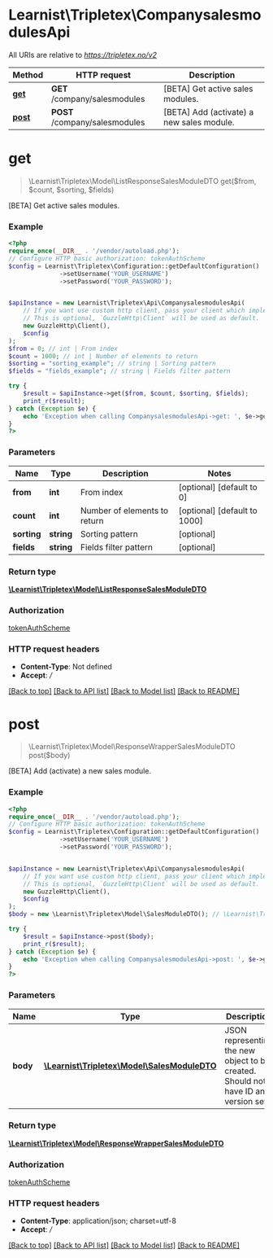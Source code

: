 # Learnist\Tripletex\CompanysalesmodulesApi

All URIs are relative to *https://tripletex.no/v2*

Method | HTTP request | Description
------------- | ------------- | -------------
[**get**](CompanysalesmodulesApi.md#get) | **GET** /company/salesmodules | [BETA] Get active sales modules.
[**post**](CompanysalesmodulesApi.md#post) | **POST** /company/salesmodules | [BETA] Add (activate) a new sales module.

# **get**
> \Learnist\Tripletex\Model\ListResponseSalesModuleDTO get($from, $count, $sorting, $fields)

[BETA] Get active sales modules.

### Example
```php
<?php
require_once(__DIR__ . '/vendor/autoload.php');
// Configure HTTP basic authorization: tokenAuthScheme
$config = Learnist\Tripletex\Configuration::getDefaultConfiguration()
              ->setUsername('YOUR_USERNAME')
              ->setPassword('YOUR_PASSWORD');


$apiInstance = new Learnist\Tripletex\Api\CompanysalesmodulesApi(
    // If you want use custom http client, pass your client which implements `GuzzleHttp\ClientInterface`.
    // This is optional, `GuzzleHttp\Client` will be used as default.
    new GuzzleHttp\Client(),
    $config
);
$from = 0; // int | From index
$count = 1000; // int | Number of elements to return
$sorting = "sorting_example"; // string | Sorting pattern
$fields = "fields_example"; // string | Fields filter pattern

try {
    $result = $apiInstance->get($from, $count, $sorting, $fields);
    print_r($result);
} catch (Exception $e) {
    echo 'Exception when calling CompanysalesmodulesApi->get: ', $e->getMessage(), PHP_EOL;
}
?>
```

### Parameters

Name | Type | Description  | Notes
------------- | ------------- | ------------- | -------------
 **from** | **int**| From index | [optional] [default to 0]
 **count** | **int**| Number of elements to return | [optional] [default to 1000]
 **sorting** | **string**| Sorting pattern | [optional]
 **fields** | **string**| Fields filter pattern | [optional]

### Return type

[**\Learnist\Tripletex\Model\ListResponseSalesModuleDTO**](../Model/ListResponseSalesModuleDTO.md)

### Authorization

[tokenAuthScheme](../../README.md#tokenAuthScheme)

### HTTP request headers

 - **Content-Type**: Not defined
 - **Accept**: */*

[[Back to top]](#) [[Back to API list]](../../README.md#documentation-for-api-endpoints) [[Back to Model list]](../../README.md#documentation-for-models) [[Back to README]](../../README.md)

# **post**
> \Learnist\Tripletex\Model\ResponseWrapperSalesModuleDTO post($body)

[BETA] Add (activate) a new sales module.

### Example
```php
<?php
require_once(__DIR__ . '/vendor/autoload.php');
// Configure HTTP basic authorization: tokenAuthScheme
$config = Learnist\Tripletex\Configuration::getDefaultConfiguration()
              ->setUsername('YOUR_USERNAME')
              ->setPassword('YOUR_PASSWORD');


$apiInstance = new Learnist\Tripletex\Api\CompanysalesmodulesApi(
    // If you want use custom http client, pass your client which implements `GuzzleHttp\ClientInterface`.
    // This is optional, `GuzzleHttp\Client` will be used as default.
    new GuzzleHttp\Client(),
    $config
);
$body = new \Learnist\Tripletex\Model\SalesModuleDTO(); // \Learnist\Tripletex\Model\SalesModuleDTO | JSON representing the new object to be created. Should not have ID and version set.

try {
    $result = $apiInstance->post($body);
    print_r($result);
} catch (Exception $e) {
    echo 'Exception when calling CompanysalesmodulesApi->post: ', $e->getMessage(), PHP_EOL;
}
?>
```

### Parameters

Name | Type | Description  | Notes
------------- | ------------- | ------------- | -------------
 **body** | [**\Learnist\Tripletex\Model\SalesModuleDTO**](../Model/SalesModuleDTO.md)| JSON representing the new object to be created. Should not have ID and version set. | [optional]

### Return type

[**\Learnist\Tripletex\Model\ResponseWrapperSalesModuleDTO**](../Model/ResponseWrapperSalesModuleDTO.md)

### Authorization

[tokenAuthScheme](../../README.md#tokenAuthScheme)

### HTTP request headers

 - **Content-Type**: application/json; charset=utf-8
 - **Accept**: */*

[[Back to top]](#) [[Back to API list]](../../README.md#documentation-for-api-endpoints) [[Back to Model list]](../../README.md#documentation-for-models) [[Back to README]](../../README.md)

